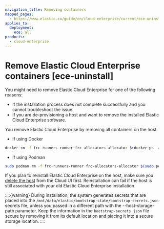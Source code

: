 ```yaml
---
navigation_title: Removing containers
mapped_pages:
  - https://www.elastic.co/guide/en/cloud-enterprise/current/ece-uninstall.html
applies_to:
  deployment:
    ece: all
products:
  - cloud-enterprise
---
```


# Remove Elastic Cloud Enterprise containers  [ece-uninstall]

You might need to remove Elastic Cloud Enterprise for one of the following reasons:

* If the installation process does not complete successfully and you cannot troubleshoot the issue.
* If you are de-provisioning a host and want to remove the installed Elastic Cloud Enterprise software.

You remove Elastic Cloud Enterprise by removing all containers on the host:

* If using Docker


```sh
docker rm -f frc-runners-runner frc-allocators-allocator $(docker ps -a -q); sudo rm -rf /mnt/data/elastic/ && docker ps -a
```


* If using Podman

```sh
sudo podman rm -f frc-runners-runner frc-allocators-allocator $(sudo podman ps -a -q); sudo rm -rf /mnt/data/elastic && sudo podman ps -a
```


If you plan to reinstall Elastic Cloud Enterprise on the host, make sure you [delete the host](../../../deploy-manage/maintenance/ece/delete-ece-hosts.md) from the Cloud UI first. Reinstallation can fail if the host is still associated with your old Elastic Cloud Enterprise installation.

::::{warning} 
During installation, the system generates secrets that are placed into the `/mnt/data/elastic/bootstrap-state/bootstrap-secrets.json` secrets file, unless you passed in a different path with the --host-storage-path parameter. Keep the information in the `bootstrap-secrets.json` file secure by removing it from its default location and placing it into a secure storage location.
::::


